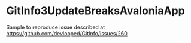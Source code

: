 # GitInfo3UpdateBreaksAvaloniaApp

Sample to reproduce issue described at https://github.com/devlooped/GitInfo/issues/260
